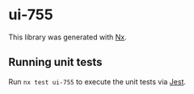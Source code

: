 # ui-755

This library was generated with [Nx](https://nx.dev).

## Running unit tests

Run `nx test ui-755` to execute the unit tests via [Jest](https://jestjs.io).
